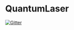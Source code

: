 # QuantumLaser

[![Gitter](https://badges.gitter.im/Join%20Chat.svg)](https://gitter.im/kylefeng28/QuantumLaser?utm_source=badge&utm_medium=badge&utm_campaign=pr-badge&utm_content=badge)